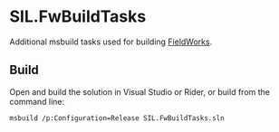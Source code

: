 # SIL.FwBuildTasks

Additional msbuild tasks used for building [FieldWorks](https://github.com/sillsdev/FieldWorks).

## Build

Open and build the solution in Visual Studio or Rider, or build from the command line:

```bash
msbuild /p:Configuration=Release SIL.FwBuildTasks.sln
```

